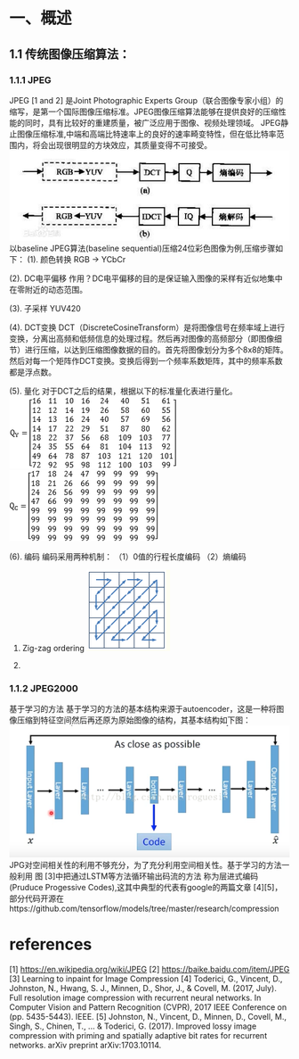 # 一、概述
## 1.1 传统图像压缩算法：
### 1.1.1 JPEG
JPEG [1 and 2] 是Joint Photographic Experts Group（联合图像专家小组）的缩写，是第一个国际图像压缩标准。JPEG图像压缩算法能够在提供良好的压缩性能的同时，具有比较好的重建质量，被广泛应用于图像、视频处理领域。
JPEG静止图像压缩标准,中端和高端比特速率上的良好的速率畸变特性，但在低比特率范围内，将会出现很明显的方块效应，其质量变得不可接受。
![JPEG 编解码过程](pic/JPEG.jpg)
以baseline JPEG算法(baseline sequential)压缩24位彩色图像为例,压缩步骤如下：
(1). 颜色转换
RGB -> YCbCr

(2). DC电平偏移
作用？DC电平偏移的目的是保证输入图像的采样有近似地集中在零附近的动态范围。

(3). 子采样
YUV420

(4). DCT变换
DCT（DiscreteCosineTransform）是将图像信号在频率域上进行变换，分离出高频和低频信息的处理过程。然后再对图像的高频部分（即图像细节）进行压缩，以达到压缩图像数据的目的。首先将图像划分为多个8x8的矩阵。然后对每一个矩阵作DCT变换。变换后得到一个频率系数矩阵，其中的频率系数都是浮点数。

(5). 量化
对于DCT之后的结果，根据以下的标准量化表进行量化。
![标准亮度量化表](pic/标准亮度量化表.gif)
![标准色差量化表](pic/标准色差量化表.gif)

(6). 编码
编码采用两种机制：
（1）0值的行程长度编码
（2）熵编码
1. Zig-zag ordering
![Zig-zag(https://www.cnblogs.com/tgycoder/p/4991663.html)](pic/zig-zag.png)

2.

### 1.1.2 JPEG2000

基于学习的方法
基于学习的方法的基本结构来源于autoencoder，这是一种将图像压缩到特征空间然后再还原为原始图像的结构，其基本结构如下图：
![autoencoder(https://blog.csdn.net/lwq1026/article/details/78581649)](pic/autoencoder.png)
JPG对空间相关性的利用不够充分，为了充分利用空间相关性。基于学习的方法一般利用
图
[3]中把通过LSTM等方法循环输出码流的方法 称为层进式编码(Pruduce Progessive Codes),这其中典型的代表有google的两篇文章 [4][5]，部分代码开源在https://github.com/tensorflow/models/tree/master/research/compression

# references
[1] https://en.wikipedia.org/wiki/JPEG
[2] https://baike.baidu.com/item/JPEG
[3] Learning to inpaint for Image Compression
[4] Toderici, G., Vincent, D., Johnston, N., Hwang, S. J., Minnen, D., Shor, J., & Covell, M. (2017, July). Full resolution image compression with recurrent neural networks. In Computer Vision and Pattern Recognition (CVPR), 2017 IEEE Conference on (pp. 5435-5443). IEEE.
[5] Johnston, N., Vincent, D., Minnen, D., Covell, M., Singh, S., Chinen, T., ... & Toderici, G. (2017). Improved lossy image compression with priming and spatially adaptive bit rates for recurrent networks. arXiv preprint arXiv:1703.10114.
